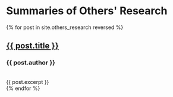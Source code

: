 # Summaries of Others' Research

{% for post in site.others_research reversed %}
  <div class="post">
    <span class="post-title">
      <h2><a href="{{ post.url }}">{{ post.title }}</a></h2>
        <h3>{{ post.author }}</h3>
    </span><br>
    {{ post.excerpt }}
  </div>
{% endfor %}